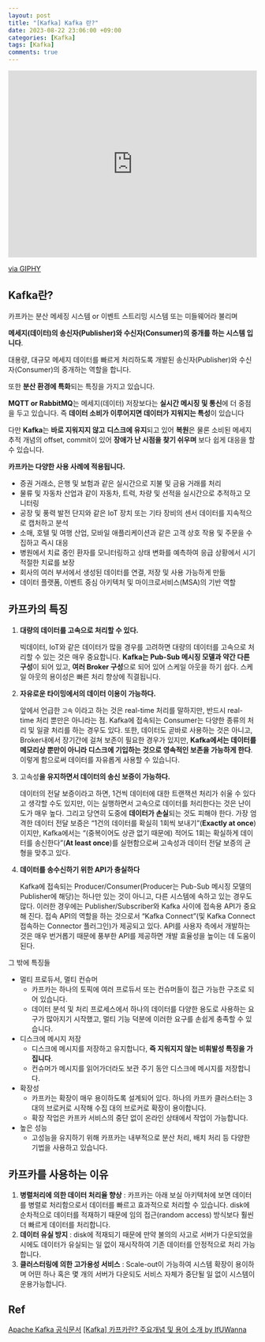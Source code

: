 ```yaml
---
layout: post
title: "[Kafka] Kafka 란?"
date: 2023-08-22 23:06:00 +09:00
categories: [Kafka]
tags: [Kafka]
comments: true
---
```


<iframe src="https://giphy.com/embed/tIeCLkB8geYtW" width="100%" height="378" frameBorder="0" class="giphy-embed" allowFullScreen></iframe><p><a href="https://giphy.com/gifs/shaun-the-sheep-movie-not-my-gif-2016-oscar-nominations-tIeCLkB8geYtW">via GIPHY</a></p>

## Kafka란?

카프카는 분산 메세징 시스템 or 이벤트 스트리밍 시스템 또는 미들웨어라 불리며

**메세지(데이터)의 송신자(Publisher)와 수신자(Consumer)의 중개를 하는 시스템 입니다**.

대용량, 대규모 메세지 데이터를 빠르게 처리하도록 개발된 송신자(Publisher)와 수신자(Consumer)의 중개하는 역할을 합니다.

또한 **분산 환경에 특화**되는 특징을 가지고 있습니다.

**MQTT or RabbitMQ**는 메세지(데이터) 저장보다는 **실시간 메시징 및 통신**에 더 중점을 두고 있습니다. 즉 **데이터 소비가 이루어지면 데이터가 지워지는 특성**이 있습니다

다만 **Kafka**는 **바로 지워지지 않고** **디스크에 유지**되고 있어 **복원**은 물론 소비된 메세지 추적 개념의 offset, commit이 있어 **장애가 난 시점을 찾기 쉬우며** 보다 쉽게 대응을 할 수 있습니다.

**카프카는 다양한 사용 사례에 적용됩니다.**

- 증권 거래소, 은행 및 보험과 같은 실시간으로 지불 및 금융 거래를 처리
- 물류 및 자동차 산업과 같이 자동차, 트럭, 차량 및 선적을 실시간으로 추적하고 모니터링
- 공장 및 풍력 발전 단지와 같은 IoT 장치 또는 기타 장비의 센서 데이터를 지속적으로 캡처하고 분석
- 소매, 호텔 및 여행 산업, 모바일 애플리케이션과 같은 고객 상호 작용 및 주문을 수집하고 즉시 대응
- 병원에서 치료 중인 환자를 모니터링하고 상태 변화를 예측하여 응급 상황에서 시기 적절한 치료를 보장
- 회사의 여러 부서에서 생성된 데이터를 연결, 저장 및 사용 가능하게 만듦
- 데이터 플랫폼, 이벤트 중심 아키텍처 및 마이크로서비스(MSA)의 기반 역할

## 카프카의 특징

1. **대량의 데이터를 고속으로 처리할 수 있다.**

    빅데이터, IoT와 같은 데이터가 많을 경우를 고려하면 대량의 데이터를 고속으로 처리할 수 있는 것은 매우 중요합니다. **Kafka는 Pub-Sub 메시징 모델과 약간 다른 구성**이 되어 있고, **여러 Broker 구성**으로 되어 있어 스케일 아웃을 하기 쉽다. 스케일 아웃의 용이성은 빠른 처리 향상에 직결됩니다.

2. **자유로운 타이밍에서의 데이터 이용이 가능하다.**

    앞에서 언급한 `고속` 이라고 하는 것은 real-time 처리를 말하지만, 반드시 real-time 처리 뿐만은 아니라는 점. Kafka에 접속되는 Consumer는 다양한 종류의 처리 및 일괄 처리를 하는 경우도 있다. 또한, 데이터도 곧바로 사용하는 것은 아니고, Broker내에서 장기간에 걸쳐 보존이 필요한 경우가 있지만, **Kafka에서는 데이터를 메모리상 뿐만이 아니라 디스크에 기입하는 것으로 영속적인 보존을 가능하게 한다**. 이렇게 함으로써 데이터를 자유롭게 사용할 수 있습니다.

3. 고속성**을 유지하면서 데이터의 송신 보증이 가능하다.**

    데이터의 전달 보증이라고 하면, 1건씩 데이터에 대한 트랜잭션 처리가 쉬울 수 있다고 생각할 수도 있지만, 이는 실행하면서 고속으로 데이터를 처리한다는 것은 난이도가 매우 높다. 그리고 당연히 도중에 **데이터가 손실**되는 것도 피해야 한다. 가장 엄격한 데이터 전달 보증은 “1건의 데이터를 확실히 1회씩 보내기”(**Exactly at once**)이지만, Kafka에서는 “(중복이어도 상관 없기 때문에) 적어도 1회는 확실하게 데이터를 송신한다”(**At least once**)를 실현함으로써 고속성과 데이터 전달 보증의 균형을 맞추고 있다.

4. **데이터를 송수신하기 위한 API가 충실하다**

    Kafka에 접속되는 Producer/Consumer(Producer는 Pub-Sub 메시징 모델의 Publisher에 해당)는 하나만 있는 것이 아니고, 다른 시스템에 속하고 있는 경우도 많다. 이러한 경우에는 Publisher/Subscriber와 Kafka 사이에 접속용 API가 중요해 진다. 접속 API의 역할을 하는 것으로서 “Kafka Connect”(및 Kafka Connect 접속하는 Connector 플러그인)가 제공되고 있다. API를 사용자 측에서 개발하는 것은 매우 번거롭기 때문에 풍부한 API를 제공하면 개발 효율성을 높이는 데 도움이 된다.

그 밖에 특징들

- 멀티 프로듀서, 멀티 컨슈머
  - 카프카는 하나의 토픽에 여러 프로듀서 또는 컨슈머들이 접근 가능한 구조로 되어 있습니다.
  - 데이터 분석 및 처리 프로세스에서 하나의 데이터를 다양한 용도로 사용하는 요구가 많아지기 시작했고, 멀티 기능 덕분에 이러한 요구를 손쉽게 충족할 수 있습니다.
- 디스크에 메시지 저장
  - 디스크에 메시지를 저장하고 유지합니다, **즉 지워지지 않는 비휘발성 특징을 가집니다**.
  - 컨슈머가 메시지를 읽어가더라도 보관 주기 동안 디스크에 메시지를 저장합니다.
- 확장성
  - 카프카는 확장이 매우 용이하도록 설계되어 있다. 하나의 카프카 클러스터는 3대의 브로커로 시작해 수집 대의 브로커로 확장이 용이합니다.
  - 확장 작업은 카프카 서비스의 중단 없이 온라인 상태에서 작업이 가능합니다.
- 높은 성능
  - 고성능을 유지하기 위해 카프카는 내부적으로 분산 처리, 배치 처리 등 다양한 기법을 사용하고 있습니다.

## 카프카를 사용하는 이유

1. **병렬처리에 의한 데이터 처리율 향상** : 카프카는 아래 보실 아키텍처에 보면 데이터를 병렬로 처리함으로서 데이터를 빠르고 효과적으로 처리할 수 있습니다. disk에 순차적으로 데이터를 적재하기 때문에 임의 접근(random access) 방식보다 훨씬 더 빠르게 데이터를 처리합니다.
2. **데이터 유실 방지** : disk에 적재되기 때문에 만약 불의의 사고로 서버가 다운되었을 시에도 데이터가 유실되는 일 없이 재시작하여 기존 데이터를 안정적으로 처리 가능합니다.
3. **클러스터링에 의한 고가용성 서비스** : Scale-out이 가능하여 시스템 확장이 용이하며 어떤 하나 혹은 몇 개의 서버가 다운되도 서비스 자체가 중단될 일 없이 시스템이 운용가능합니다.

## Ref

[Apache Kafka 공식문서](https://kafka.apache.org/protocol#protocol_network)
[[Kafka] 카프카란? 주요개념 및 용어 소개 by IfUWanna](https://ifuwanna.tistory.com/487)
